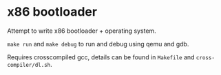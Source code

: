 # x86 bootloader

Attempt to write x86 bootloader + operating system.

`make run` and `make debug` to run and debug using qemu and gdb.

Requires crosscompiled gcc, details can be found in `Makefile` and `cross-compiler/dl.sh`.
